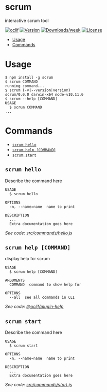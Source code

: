 scrum
=====

interactive scrum tool

[![oclif](https://img.shields.io/badge/cli-oclif-brightgreen.svg)](https://oclif.io)
[![Version](https://img.shields.io/npm/v/scrum.svg)](https://npmjs.org/package/scrum)
[![Downloads/week](https://img.shields.io/npm/dw/scrum.svg)](https://npmjs.org/package/scrum)
[![License](https://img.shields.io/npm/l/scrum.svg)](https://github.com/mrslwiseman/scrum-cli/blob/master/package.json)

<!-- toc -->
* [Usage](#usage)
* [Commands](#commands)
<!-- tocstop -->
# Usage
<!-- usage -->
```sh-session
$ npm install -g scrum
$ scrum COMMAND
running command...
$ scrum (-v|--version|version)
scrum/0.0.0 darwin-x64 node-v10.11.0
$ scrum --help [COMMAND]
USAGE
  $ scrum COMMAND
...
```
<!-- usagestop -->
# Commands
<!-- commands -->
* [`scrum hello`](#scrum-hello)
* [`scrum help [COMMAND]`](#scrum-help-command)
* [`scrum start`](#scrum-start)

## `scrum hello`

Describe the command here

```
USAGE
  $ scrum hello

OPTIONS
  -n, --name=name  name to print

DESCRIPTION
  ...
  Extra documentation goes here
```

_See code: [src/commands/hello.js](https://github.com/mrslwiseman/scrum-cli/blob/v0.0.0/src/commands/hello.js)_

## `scrum help [COMMAND]`

display help for scrum

```
USAGE
  $ scrum help [COMMAND]

ARGUMENTS
  COMMAND  command to show help for

OPTIONS
  --all  see all commands in CLI
```

_See code: [@oclif/plugin-help](https://github.com/oclif/plugin-help/blob/v2.1.4/src/commands/help.ts)_

## `scrum start`

Describe the command here

```
USAGE
  $ scrum start

OPTIONS
  -n, --name=name  name to print

DESCRIPTION
  ...
  Extra documentation goes here
```

_See code: [src/commands/start.js](https://github.com/mrslwiseman/scrum-cli/blob/v0.0.0/src/commands/start.js)_
<!-- commandsstop -->
